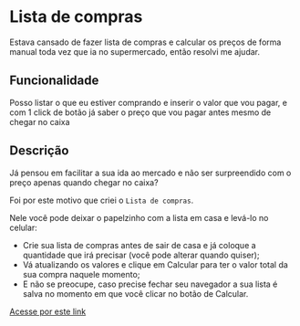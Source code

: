# Lista de compras
Estava cansado de fazer lista de compras e calcular os preços de forma manual toda vez que ia no supermercado, então resolvi me ajudar.

## Funcionalidade
Posso listar o que eu estiver comprando e inserir o valor que vou pagar, e com 1 click de botão já saber o preço que vou pagar antes mesmo de chegar no caixa

## Descrição

Já pensou em facilitar a sua ida ao mercado e não ser surpreendido com o preço apenas quando chegar no caixa?

Foi por este motivo que criei o ``Lista de compras``.

Nele você pode deixar o papelzinho com a lista em casa e levá-lo no celular:

- Crie sua lista de compras antes de sair de casa e já coloque a quantidade que irá precisar (você pode alterar quando quiser);
- Vá atualizando os valores e clique em Calcular para ter o valor total da sua compra naquele momento;
- E não se preocupe, caso precise fechar seu navegador a sua lista é salva no momento em que você  clicar no botão de Calcular.

[Acesse por este link](https://thiagopbraga.github.io/lista_de_compras/)
